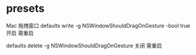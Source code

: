 # presets
Mac 拖拽窗口
defaults write -g NSWindowShouldDragOnGesture -bool true
开启 需重启

defaults delete -g NSWindowShouldDragOnGesture
关闭 需重启
